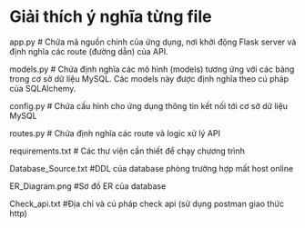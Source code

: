 # Giải thích ý nghĩa từng file
     
app.py        # Chứa mã nguồn chính của ứng dụng, nơi khởi động Flask server và định nghĩa các route (đường dẫn) của API.
     
models.py     # Chứa định nghĩa các mô hình (models) tương ứng với các bảng trong cơ sở dữ liệu MySQL. Các models này được định nghĩa theo cú pháp của SQLAlchemy.
    
 config.py     # Chứa cấu hình cho ứng dụng thông tin kết nối tới cơ sở dữ liệu MySQL
    
 routes.py     # Chứa định nghĩa các route và logic xử lý API
    
 requirements.txt # Các thư viện cần thiết để chạy chương trình
    
 Database_Source.txt #DDL của database phòng trường hợp mất host online
    
 ER_Diagram.png #Sơ đồ ER của database
    
 Check_api.txt #Địa chỉ và cú pháp check api (sử dụng postman giao thức http)
    
